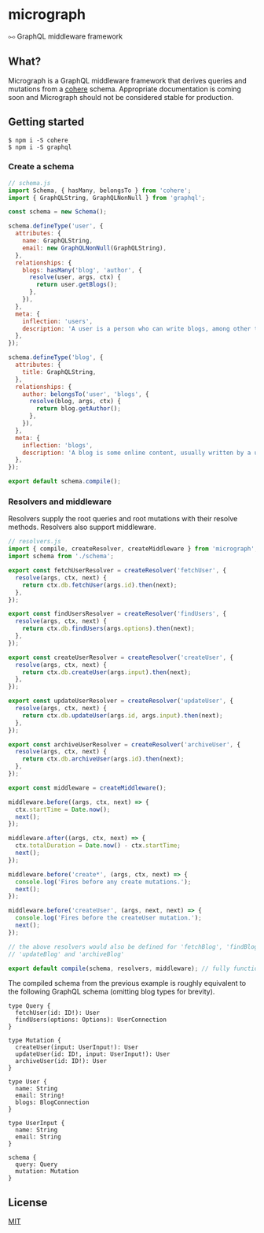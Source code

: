 # micrograph
⧟ GraphQL middleware framework

## What?
Micrograph is a GraphQL middleware framework that derives queries and mutations from a [cohere](https://github.com/directlyio/cohere) schema. Appropriate documentation is coming soon
and Micrograph should not be considered stable for production.

## Getting started
```
$ npm i -S cohere
$ npm i -S graphql
```

### Create a schema
```js
// schema.js
import Schema, { hasMany, belongsTo } from 'cohere';
import { GraphQLString, GraphQLNonNull } from 'graphql';

const schema = new Schema();

schema.defineType('user', {
  attributes: {
    name: GraphQLString,
    email: new GraphQLNonNull(GraphQLString),
  },
  relationships: {
    blogs: hasMany('blog', 'author', {
      resolve(user, args, ctx) {
        return user.getBlogs();
      },
    }),
  },
  meta: {
    inflection: 'users',
    description: 'A user is a person who can write blogs, among other things.',
  },
});

schema.defineType('blog', {
  attributes: {
    title: GraphQLString,
  },
  relationships: {
    author: belongsTo('user', 'blogs', {
      resolve(blog, args, ctx) {
        return blog.getAuthor();
      },
    }),
  },
  meta: {
    inflection: 'blogs',
    description: 'A blog is some online content, usually written by a user.',
  },
});

export default schema.compile();
```

### Resolvers and middleware
Resolvers supply the root queries and root mutations with their resolve methods. Resolvers also
support middleware.

```js
// resolvers.js
import { compile, createResolver, createMiddleware } from 'micrograph';
import schema from './schema';

export const fetchUserResolver = createResolver('fetchUser', {
  resolve(args, ctx, next) {
    return ctx.db.fetchUser(args.id).then(next);
  },
});

export const findUsersResolver = createResolver('findUsers', {
  resolve(args, ctx, next) {
    return ctx.db.findUsers(args.options).then(next);
  },
});

export const createUserResolver = createResolver('createUser', {
  resolve(args, ctx, next) {
    return ctx.db.createUser(args.input).then(next);
  },
});

export const updateUserResolver = createResolver('updateUser', {
  resolve(args, ctx, next) {
    return ctx.db.updateUser(args.id, args.input).then(next);
  },
});

export const archiveUserResolver = createResolver('archiveUser', {
  resolve(args, ctx, next) {
    return ctx.db.archiveUser(args.id).then(next);
  },
});

export const middleware = createMiddleware();

middleware.before((args, ctx, next) => {
  ctx.startTime = Date.now();
  next();
});

middleware.after((args, ctx, next) => {
  ctx.totalDuration = Date.now() - ctx.startTime;
  next();
});

middleware.before('create*', (args, ctx, next) => {
  console.log('Fires before any create mutations.');
  next();
});

middleware.before('createUser', (args, next, next) => {
  console.log('Fires before the createUser mutation.');
  next();
});

// the above resolvers would also be defined for 'fetchBlog', 'findBlogs', 'createBlog',
// 'updateBlog' and 'archiveBlog'

export default compile(schema, resolvers, middleware); // fully functional GraphQL schema
```

The compiled schema from the previous example is roughly equivalent to the following GraphQL schema (omitting blog types for brevity).

```
type Query {
  fetchUser(id: ID!): User
  findUsers(options: Options): UserConnection
}

type Mutation {
  createUser(input: UserInput!): User
  updateUser(id: ID!, input: UserInput!): User
  archiveUser(id: ID!): User
}

type User {
  name: String
  email: String!
  blogs: BlogConnection
}

type UserInput {
  name: String
  email: String
}

schema {
  query: Query
  mutation: Mutation
}
```

## License
[MIT](https://github.com/directlyio/redink-graphql/LICENSE)
